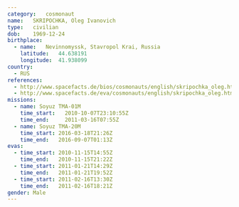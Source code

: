 ```yaml
---
category:	cosmonaut
name:	SKRIPOCHKA, Oleg Ivanovich 
type:	civilian
dob:	1969-12-24
birthplace:
  - name:	Nevinnomyssk, Stavropol Krai, Russia
    latitude:	44.638191
    longitude:	41.938099
country:
  - RUS
references:
  - http://www.spacefacts.de/bios/cosmonauts/english/skripochka_oleg.htm
  - http://www.spacefacts.de/eva/cosmonauts/english/skripochka_oleg.htm
missions:
  - name: Soyuz TMA-01M
    time_start:   2010-10-07T23:10:55Z
    time_end:     2011-03-16T07:55Z
  - name: Soyuz TMA-20M
    time_start: 2016-03-18T21:26Z
    time_end:   2016-09-07T01:13Z
evas:
  - time_start: 2010-11-15T14:55Z
    time_end:   2010-11-15T21:22Z
  - time_start: 2011-01-21T14:29Z
    time_end:   2011-01-21T19:52Z
  - time_start: 2011-02-16T13:30Z
    time_end:   2011-02-16T18:21Z
gender:	Male
---
```

